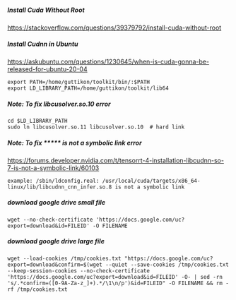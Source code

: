 ##### Install Cuda Without Root #####
https://stackoverflow.com/questions/39379792/install-cuda-without-root
##### Install Cudnn in Ubuntu #####
https://askubuntu.com/questions/1230645/when-is-cuda-gonna-be-released-for-ubuntu-20-04

```
export PATH=/home/guttikon/toolkit/bin/:$PATH
export LD_LIBRARY_PATH=/home/guttikon/toolkit/lib64
```

##### Note: To fix libcusolver.so.10 error #####
```
cd $LD_LIBRARY_PATH
sudo ln libcusolver.so.11 libcusolver.so.10  # hard link
```

##### Note: To fix ***** is not a symbolic link error #####
https://forums.developer.nvidia.com/t/tensorrt-4-installation-libcudnn-so-7-is-not-a-symbolic-link/60103
```
example: /sbin/ldconfig.real: /usr/local/cuda/targets/x86_64-linux/lib/libcudnn_cnn_infer.so.8 is not a symbolic link
```

##### download google drive small file #####
```
wget --no-check-certificate 'https://docs.google.com/uc?export=download&id=FILEID' -O FILENAME
```
##### download google drive large file #####
```
wget --load-cookies /tmp/cookies.txt "https://docs.google.com/uc?export=download&confirm=$(wget --quiet --save-cookies /tmp/cookies.txt --keep-session-cookies --no-check-certificate 'https://docs.google.com/uc?export=download&id=FILEID' -O- | sed -rn 's/.*confirm=([0-9A-Za-z_]+).*/\1\n/p')&id=FILEID" -O FILENAME && rm -rf /tmp/cookies.txt
```
